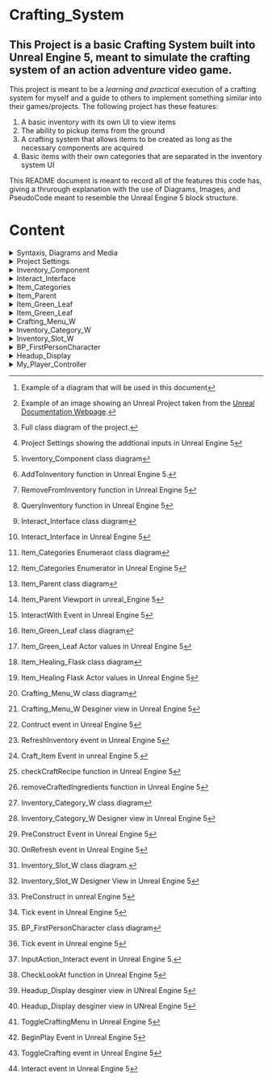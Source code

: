 # Crafting_System

## This Project is a basic Crafting System built into Unreal Engine 5, meant to simulate the crafting system of an action adventure video game.

This project is meant to be a *learning and practical* execution of a crafting system for myself and a guide to others to implement something similar into their games/projects. The following project has these features:

  1. A basic inventory with its own UI to view items
  2. The ability to pickup items from the ground
  3. A crafting system that allows items to be created as long as the necessary components are acquired
  4. Basic items with their own categories that are separated in the inventory system UI

This README document is meant to record all of the features this code has, giving a thrurough explanation with the use of Diagrams, Images, and PseudoCode meant to resemble the Unreal Engine 5 block structure.

# Content

<details>

  <summary>Syntaxis, Diagrams and Media</summary>

  # Syntaxis, Diagram and Media

  ## How is this document organized and how should you read it?
  
  This section is to give an understanding of how the document will be formated and organized as well as explaining the diagrams that will be placed around this document.

  ### Syntax

  All of the added or edited functions, structures or events will be added to this document. Any default classes, structures, etc, that are in the base Unreal Engine default projects, will only be added if they are specifically mentioned in the context of the coding.

  The coding will be done in a pseudocode that will ressemble as much as possible a object oriented language

  Example:

  ```
    class newClass {

      public  bool attribute;
      public  int attribute2;
      private static  struct attribute3;

      public function1( int parameter, bool parameter){
        return returnType;
      }

      private functionEvent(){
        attribute += 1;
      }
    }
  ```
  
  ### Diagrams 
  
  There will be general UML Diagrams summarizing and showing the logic of every component, as Unreal has very specific color coding for their nodes (i.e, events, functions, and the specific color of the data structures) these diagrams will use the colors used in Unreal for the classes and data structures.
  
  Example:

  ![imagen](https://github.com/user-attachments/assets/c4eb07d7-86af-498c-9c1a-d473067e88b4) [^1]

  [^1]: Example of a diagram that will be used in this document

### Media

Media in this document will have foot notes describing what the media is showing. Media can include images, videos of the project to assist in the understanding of this project.

Example:

  ![dotboxspawnemitter](https://github.com/user-attachments/assets/a0b89f3c-2c57-42c8-b502-7a0211c958d8)[^2]

  [^2]: Example of an image showing an Unreal Project taken from the [Unreal Documentation Webpage](https://dev.epicgames.com/documentation/en-us/unreal-engine/nodes-in-unreal-engine). 

  <img width="4409" height="3366" alt="Clase UML" src="https://github.com/user-attachments/assets/35333426-fe2c-4501-9380-3439eba92ec8" /> [^3]

  [^3]: Full class diagram of the project.
  
</details>

<details>

  <summary>Project Settings</summary>

  # Project Settings

  For this class to function properly, it is Required to add some additional inputsinto your project settings to toggle the inventory to appear, and to pick up items. For this project "Tab" is used to open the invenotry, and "E" is used to pick up items on the ground.

  <img width="1007" height="552" alt="imagen" src="https://github.com/user-attachments/assets/629c5160-30b5-464d-af4d-ec71b6f22e48" /> [^4]

  [^4]: Project Settings showing the addtional inputs in Unreal Engine 5


</details>
  
<details>

  <summary>Inventory_Component</summary>
  
  # Inventory_Component

  ## How we contain items that are grabbed by the player.

  This is a blueprint actor component class that allows the player to add items, remove them, and search for items in a specific category.

  <img width="394" height="299" alt="imagen" src="https://github.com/user-attachments/assets/6d5a58ce-f46b-4e77-9fc5-aedf68d848bd" /> [^5]

  [^5]: Inventory_Component class diagram

  ```
  #import Parent_Item

  public Blueprint class extends ActorComponent Inventory_Component {

    public Dictionary<Item_Parent, int> inventory; // This dictionary will allow the player to store any kind or item and know how many of said item are available.

    .......
  }

  ```

<summary>Functions</summary>

  ### Functions

  This section will show every function that this class has.

  <ins>AddToInventory</ins>

  A simple functions that add an item to the "inventory" Dictonary,  it mkes the "Parent Item" the key, and adds an int value to the respective key.

  <img width="1308" height="549" alt="imagen" src="https://github.com/user-attachments/assets/d1b9a494-00be-4093-806f-519cfcf24f9d" /> [^6]

  [^6]: AddToInventory function in Unreal Engine 5.

  ```
  public boolean AddToInventory(Item_Parent itemAdded, int quantity){
    quantity += inventory.find(itemAdded); // This will check if the item already exists in the dictionary, if not, this operation will add 0.
    inventory.add(itemAdded, // This will add the key to the Dictionary
                  clamp(/*value*/ quantity, /*min*/ 0, /*max*/ 99)); // this clamp function makes sure that the maximum amount of the quantity is limited to 99 and minimum is 0
    return true;
  }
  
  ```

  <ins>RemoveFromInventory</ins>

  A simple function that removes a single item from the "inventory" Dictionary. It searches the Item_parent Map Key and reduces the count .1.

  <img width="1192" height="374" alt="imagen" src="https://github.com/user-attachments/assets/7190fbdb-75ca-43c0-9f80-e466242e102c" /> [^7]

  [^7]: RemoveFromInventory function in Unreal Engine 5

  ```
  public boolean RemoveFromInventory(Item_Parent itemToRemove, int quantity){
    if(QueryInventory(self, itemToRemove, quantity).success){ //search if the item is in the inventory
      inventory.add(itemToRemove, (QueryInventory(self, itemToRemove, quantity).outputQuantity - quantity)); //update the Map by removing the value of item quantity
      return true;
    }
    return false;
  }
  ```

<ins>QueryInventory</ins>

A simple function that searches a specific item in the "inventory" Map/Dictionary. It searches for the spefied item and amount in the Map and removes it from the Dictionary.

<img width="1197" height="373" alt="imagen" src="https://github.com/user-attachments/assets/7b2e71c9-907c-4f9b-a933-a9e04bdf05d3" /> [^8]

[^8]: QueryInventory function in Unreal Engine 5

```
public boolean, int QueryInventory(Item_Parent item, int quantity){
  boolean success = true; // we set a boolean to see if the item was found
  int outputquantity; // we set a number to see how many of said number of items was found
  if(inventory.find(item).value >= quantity AND inventory.find(item).success){ //if we found the item and it has a higher amount then the requested quantiry
    return success, outputQuantkty = inventory.find(item).value; //return that the item an amoun do exist
  }
  return !success, outputQuantkty = inventory.find(item).value; //else return false and a value of -1
}
```
</details>

<details>

<summary>Interact_Interface</summary>

# Interact_Interface

## An interface to interact with the world

This is an interface with the purpose to have to functions that allows items to be interactables. A function that knows when an item is looked and a function that allows the item to be interacted with.

<summary>Interface</summary>

### Interface

<img width="330" height="149" alt="imagen" src="https://github.com/user-attachments/assets/73d26258-cbfd-4335-a68f-d5b91babb51f" /> [^9]

[^9]: Interact_Interface class diagram

<img width="1131" height="582" alt="imagen" src="https://github.com/user-attachments/assets/cba4de42-f8e4-4530-a3f4-713dec8d483a" /> [^10]

[^10]: Interact_Interface in Unreal Engine 5

```

public interface Interact_interface{

  public lookAt(); //This will known when the object is being looked at

  public InteractWith(); //This will allows the item to be interactablke

}
```

</details>

<details>

<summary>Item_Categories</summary>

# Item_Categories

## Classifying item types

This is an Enumerator that gives the option to give a specific category for an item.

<summary>Enumerator</summary>

### Enumerator

<img width="289" height="134" alt="imagen" src="https://github.com/user-attachments/assets/9aa3e0a4-02f0-467d-a4f9-01698aba7cdd" /> [^11]

[^11]: Item_Categories Enumeraot class diagram

<img width="1912" height="407" alt="imagen" src="https://github.com/user-attachments/assets/a3841e6b-a90c-4592-86c4-bce19183eae3" /> [^12]

[^12]: Item_Categories Enumerator in Unreal Engine 5

```
public enumerator Item_Categories {
  Parts,
  Plants,
  Skins,
  Medicinal,
  Ammon,
  Throwable,
  Equipment
}
```

</details>

<details>

<summary>Item_Parent</summary>

# Item_Parent

## The class for all items

This actor blueprint class is a parent function to all items, it will have all basic parameters all items need, and Events that items will have.

<img width="765" height="477" alt="imagen" src="https://github.com/user-attachments/assets/eae71c52-cd99-4153-b7e3-a78caa64b8aa" /> [^13]

[^13]: Item_Parent class diagram

<img width="1916" height="992" alt="imagen" src="https://github.com/user-attachments/assets/82de365e-3d2c-45d2-aa4a-e93988fde70b" /> [^14]

[^14]: Item_Parent Viewport in unreal_Engine 5

```
#import Item_Categories
#import BP_FirstPersonCharacter

public BluePrintActor class  Item_Parent extends BlueprintActor implements Interact_Interface {
  public text name;
  public text description;
  public Item_Categories category;
  public Texture2D thumbnail;
  public Dictionary<Item_Parent, int> craftingRecipe;

  .........
}
```

<summary>Event Graph</summary>

### Event Graph

<ins>InteractWith</ins>

This is an event that tranforms the "InteractWithFunction" from the Interact Interface to an Event. It will allow the player to interact with an item, to add them to their inventory, and removes them from the level.

<img width="1682" height="295" alt="imagen" src="https://github.com/user-attachments/assets/93ec4a31-9378-4f82-bd8f-66ddb085d862" /> [^15]

[^15]: InteractWith Event in Unreal Engine 5

```
public eventr InteractWith(BP_FirstPersonCharacter playerCharacter){
  playerCharacter.Inventory_Component.AddToinventory(self.GetClass(), 1); // we add the item to the inventory
  try {
    My_Player_Controller cast = (My_Player_Controller) GetPlayerController(0); //then we attempt to cast the player controller into  aMy_Player_Controller class
    cast.Headup_Display.Crafting_Menu_W.RefreshInventory(); //then we update the UI to show this item in the inventory
    DestroyActor(self); // We destroy the item itself and remove from the level
  }
}
```
</details>

<details>

<summary>Item_Green_Leaf</summary>

# Item_Green_Leaf

## A basic crafting item

This is an Actor the inherits all featuers from the Item_Parent class. It is used for testing purposes.

<img width="268" height="251" alt="imagen" src="https://github.com/user-attachments/assets/b41dd6c8-ba30-48f3-b908-096eff9510a9" /> [^16]

[^16]: Item_Green_Leaf class diagram

<img width="1914" height="1008" alt="imagen" src="https://github.com/user-attachments/assets/989f0385-8bf9-4a54-9f7c-9e05f4813f35" /> [^17]

[^17]: Item_Green_Leaf Actor values in Unreal Engine 5

```
#import Item_Categories
#import BP_FirstPersonCharacter

public BluePrintActor class  Item_Green_Leaf extends Item_Parent  {
  super.name = "Green Leaf";
  super.description = "These Green Herbs are filled with healthy protein. They are used by the locals for medicine.";
  super.category = Item_Categories.Plants;
  super.thumbnail = "T_Bush_D";
  super.craftable = false;
  super.craftingRecipe = null;
  .........
}
```

</details>

<details>

<summary>Item_Green_Leaf</summary>

# Item_Healing_Flask

## A basic crafted item

This is an Actor the inherits all featuers from the Item_Parent class. It is used for testing purposes.

<img width="270" height="268" alt="imagen" src="https://github.com/user-attachments/assets/4f74fdcd-223a-4c89-90c6-3e55ce658fdb" /> [^18]

[^18]: Item_Healing_Flask class diagram

<img width="1915" height="1034" alt="imagen" src="https://github.com/user-attachments/assets/25f8844d-1aed-49b7-a2a6-db78ba0f0065" /> [^19]

[^19]: Item_Healing Flask Actor values in Unreal Engine 5

```
#import Item_Categories
#import BP_FirstPersonCharacter

public BluePrintActor class  Item_Healing_Flask extends Item_Parent  {
  super.name = "Healing Flask";
  super.description = "Can heal the drinker by a considerable amount, wanring: side-effects included";
  super.category = Item_Categories.Medicinal;
  super.thumbnail = "T_Tech_Dot_M";
  super.craftable = true;
  super.craftingRecipe = {Item_Green_Leaf: 3}
  .........
}
```

</details>

<details>

<summary>Crafting_Menu_W</summary>

# Crafting_Menu_W

## How we see our crafting menu.

This is a Widget Blueprint Object that gives our UI to the player. This UI has all the item categories, and will show all available items, and available craftable items.

<img width="769" height="649" alt="imagen" src="https://github.com/user-attachments/assets/7196f0b4-87e5-4dff-96b7-13ac73b28527" /> [^20]

[^20]: Crafting_Menu_W class diagram

<img width="1422" height="1003" alt="imagen" src="https://github.com/user-attachments/assets/bf807729-21cf-443a-a531-c23a69288f88" /> [^21]

[^21]: Crafting_Menu_W Desginer view in Unreal Engine 5

```
#import Inventory_Category_W
#import BP_FirstPersonCharacter
#import Inventory_Slot_W
#import Item_Parent

public BlueprintWidget class Crafting_Menu_W extends UserWidget {
  public Inventory_Category_W Ammo;
  public Inventory_Category_W Equipment;
  public Inventory_Category_W Medicinal;
  public Inventory_Category_W Parts;
  public Inventory_Category_W Skins;
  public Inventory_Category_W Throwables;
  public Inventory_Slot_W hoveredItem;
  public BP_FirstPersonCharacter playerCharacter;


...................
}
```

<summary>Event Graph</summary>

### Event Graph

<ins>Construct</ins>

This is an event that triggers when the item is created. It sets the playerCharacter variable value.

<img width="853" height="316" alt="imagen" src="https://github.com/user-attachments/assets/14eb641f-bfc1-4504-9ec7-de08f074bf0b" /> [^22]

[^22]: Contruct event in Unreal Engine 5

```
public event Contrcut() {
  playerCharacter = (BP_FirstPersonCharacter) GetPlayerCharaccter();
}
```

<ins>RefreshInventory</ins>

This event is called when there is a change in the inveotry of the player. It will refresh the UI to show changes.

<img width="940" height="465" alt="imagen" src="https://github.com/user-attachments/assets/fd3016b6-82e9-41a4-a0d1-484ff86c0fde" /> [^23]

[^23]: RefreshInventory event in Unreal Engine 5

```
public event RefreshInventory(){
  Inventory_Category_W array[] = [Ammo, Equipment, Medicinal, Parts, Plants, Skins, Throwables]; // an array that makes sure that all categories are refreshed
  for each x in array {
    OnRefresh(x); // Refresh the inventory
  }
}
```

<ins>Craft_Item</ins>

This Event triggers when an item is crafted. It gets all used items, the crafted item, the crafting recipe and adds and removes the items correspondingly.

<img width="1565" height="275" alt="imagen" src="https://github.com/user-attachments/assets/b3c349c4-b182-40b9-83dd-5a8bb5ff6908" /> [^24]

[^24]: Craft_Item Event in unreal Engine 5.

```
public event Craft_Item(){
  if(hoveredItem.isValid){ //check if there is a hovered item
    if(hoveredItem.item.craftable){ //check if the item craftable
      if(checkCraftRecipe(hoveredItem.item.craftingRecipe).validRecipe){ //check if the recipe is available to be crafted
        AddToInventory(playerCharacter.Inventory_Component, hoeveredItem.item); //add to inventory crafted item
        removeCraftedIngredient(hoveredItem.item.craftingRecipe); //remove crafting materials
        RefreshInventory();
      }
    }
  }
}
```
<summary>Functions</summary>

### Functions

<ins>checkCraftRecipe</ins>

A function that checks if the player has all the item for the selected recipe. It searches the recipe and checks if the player has all required items.

<img width="1417" height="449" alt="imagen" src="https://github.com/user-attachments/assets/c9cc006b-7804-4210-94c9-4c4e40bca1c8" /> [^25]

[^25]: checkCraftRecipe function in Unreal Engine 5

```
public boolean checkCraftRecipe(Dictionary<Item_Parent, int> recipe){
boolean isComplete = true;
  for each item in recipe.keys() { //check all the item map keys
    if(!QueryInventory(playerCharacter.Inventory_Component, item, recipe.find(item)).success){  //check if the item amount required is not found
      isComplete = false;
    }
  }
return isComplete;
}
```

<ins>removeCraftedIngredients</ins>

A function that removes all used items in a crafting recipe. It finds the in the inventory and removes them from itself.

<img width="1231" height="363" alt="imagen" src="https://github.com/user-attachments/assets/485f7620-7c7d-4036-95ba-be363bee471d" /> [^26]

[^26]: removeCraftedIngredients function in Unreal Engine 5

```
public removeCraftedIngredient(Dictionary<Item_Parent, int> ingredients){
  for each items in ingredients.keys(){
    RemoveFromInventory(playerCharacter.Inventory_Component, item, ingredients.find(item));
  }
}
```

</details>

<details>

<summary>Inventory_Category_W</summary>

# Inventory_Category_W

## Lets divide our inventory in the UI

This is a Widget Blueprint class that divides the inventory into categories. THey make sure the inventory is organized.

<img width="812" height="659" alt="imagen" src="https://github.com/user-attachments/assets/9435a51e-4236-4e47-9858-9d824aadfe23" /> [^27]

[^27]: Inventory_Category_W class diagram

<img width="1426" height="1008" alt="imagen" src="https://github.com/user-attachments/assets/80225dc7-ac8c-490d-bf50-adbb5fdbd925" /> [^28]

[^28]: Inventory_Category_W Designer view in Unreal Engine 5

```
#import Item_Categories
#import BP_FirstPersonCharacter
#import Item_Parent

public BlueprintWidget class Inventory_Category extends UserWidget {
  public WrapBox BOX_Category_Container;
  public TextBox TXT_Category_Title;
  public BP_FirstPersonCharacter playerCharacter;
  public boolean isCraftedCatgory;
  public Item_Parent[] craftedItems;

..........
}
```

<summary>Event Graph</summary>

### Event Graph

<ins>PreConstruct</ins>

The event that is active before the actor is constructed. It helps to add the slots to a specific category and adds any item that can be crafted.

<img width="1810" height="436" alt="imagen" src="https://github.com/user-attachments/assets/7b4d35db-b674-4033-b9e2-1f97ab7f2a84" /> [^29]

[^29]: PreConstruct Event in Unreal Engine 5

```
public event PreConstruct(){
  TXT_Category_Title.setText((Text) category.toString()); //set the category title bby casting the enum to a text
  playerCharacter = (BP_FirstPersonCharacter) GetPlayerCharacter(0);
  if(isCraftedCategory){
    for each item in craftedItems {
      AddChildToWrapBox(CreateWidget("Inventory_Slot_W", item, playerCharacter)); //Add the slots in the catgory if they are a craftable
    }
  } else {
    for each item in playerCharacter.Inventory_Component.inventory {
      if(item.category == category){
        AddChildToWrapBox(CreateWidget("Inventory_Slot_W", item, playerCharacter)); // Adds the players current inventory slots to the category
      }
    }
  }
}
```

<ins>OnRefresh</ins>

This event is active when there is a change on the inventory, it refreshes the slots of the categories by clearing and adding the WarpBox of the category

<img width="1566" height="785" alt="imagen" src="https://github.com/user-attachments/assets/992818a3-b26f-4ac7-8b24-21acb100b768" /> [^30]

[^30]: OnRefresh event in Unreal Engine 5

```
public event OnRefresh(){
  BOX_Category_Container.ClearChildren();
  if(isCraftedCategory){
    for each item in craftedItems {
      AddChildToWrapBox(CreateWidget("Inventory_Slot_W", item, playerCharacter)); //Add the slots in the catgory if they are a craftable
    }
  } else {
    for each item in playerCharacter.Inventory_Component.inventory {
      if(item.category == category){
        AddChildToWrapBox(CreateWidget("Inventory_Slot_W", item, playerCharacter)); // Adds the players current inventory slots to the category
      }
    }
  }
}
```

</details>

<details>

<summary>Inventory_Slot_W</summary>

# Inventory_Slot_W

## Viewing a singular item

This is a Widget Blueprint class that show an individual slot of an item. 

<img width="802" height="622" alt="imagen" src="https://github.com/user-attachments/assets/4fe55b6e-ebd6-4afd-9d77-6be833a35cf8" /> [^31]

[^31]: Inventory_Slot_W class diagram.

<img width="1422" height="1005" alt="imagen" src="https://github.com/user-attachments/assets/c5e9842d-686e-4cf4-990d-36da71171f08" /> [^32]

[^32]: Inventory_Slot_W Designer View in Unreal Engine 5

```
#import Item_Parent
#import BP_FirstPersonCharacter
#import Crafting_Menu_W

public WidgetBluerpint class Inventory_Slot_W extends UserWidget {
  public Image IMG_Item_Thumbnail
  public TextBox TXT_Quantity_Text;
  public Item_Parent item;
  public BP_FirstPersonCharacter playerCharacter;
  public Crafting_Menu_W crafting_Menu;

........... 
}
```

<summary>Event Graph</summary>

### Event Graph

<ins>PreConstruct</ins>

An event that occurs prior to when the object is created, it will set the slot to show the item thimbnail and show the exact amount.

<img width="1872" height="423" alt="imagen" src="https://github.com/user-attachments/assets/a43fbade-3590-4f7a-89c8-b7f4632dd85b" /> [^33]

[^33]: PreConstruct in unreal Engine 5

```
  public event PreConstruct(){
    IMG_Item_Thumbnail.SetBrushFromTexture(item.thumbnail); //set the thumbnail of the slot
    TXT_Quantity_Text-setText(playerCharacter.Invenotry_Component.inventory.find(item).toText()); //set the amount of the item from the amount in the players inventory
    if(playerCharacter.Invenotry_Component.inventory.find(item) > 0){ //If there are more than one item
      crafting_Menu = ((My_Player_Character) GetPlayerController(0)).Headup_Display.Crafting_Menu_W; //set the crafting menu to that of the players
    } else { //else reduce the opacity of the text and then set the crafting menu
      TXT_Quantity_Item.SetOpacity(0.4);
      crafting_Menu = ((My_Player_Character) GetPlayerController(0)).Headup_Display.Crafting_Menu_W; //set the crafting menu to that of the players
    }
  }
```

<ins>Tick</ins>

This Event is triggered on every tick, it is a check to see if an item is being hovered above with the mouse.

<img width="1507" height="606" alt="imagen" src="https://github.com/user-attachments/assets/7c40f931-218c-48c5-9869-942efb0ddf86" /> [^34]

[^34]: Tick event in Unreal Engine 5

```
public event Tick(){
  if(isHovered()){
    crafting_Menu.hoveredItem = self;
  } else {
    if(crafting_Menu.hoveredItem == self){
      crafting_Menu.hoveredItem = null;
    }
  }
}
```

</details>

<details>

<summary>BP_FirstPersonCharacter </summary>

# BP_FirstPersonCharacter

## The default first person character blueprint

This is the default First PErson Character Blueprint in the First Person Project in Unreal Engine 5. It was modified to have an inventory component and to check and interact with items.

<img width="528" height="287" alt="imagen" src="https://github.com/user-attachments/assets/7555ffee-06ce-4106-ac6a-f80d8622510c" /> [^35]

[^35]: BP_FirstPersonCharacter class diagram

```
#import Inventory_Component

public Blueprint class BP_FirstPersonCharacter extends Character {
  public Inventory_Component Inventory_Component
  public Actor lookAtTarget;

.......
}

```

<summary>Event Graph</summary>

### Event Graph

<ins>Tick</ins>

This event is triggered with every tick, it does a check to see if an item is being looked at.

<img width="521" height="204" alt="imagen" src="https://github.com/user-attachments/assets/7cd6a157-fa3e-4df7-a38e-d9242251be9f" /> [^36]

[^36]: Tick event in Unreal engine 5

```
public event Tick(){
  CheckLookAt(self);
}
```

<ins>InputAction_Interact</ins>

This event checks if the "E" key is pressed.

<img width="597" height="392" alt="imagen" src="https://github.com/user-attachments/assets/1bd14978-7aae-44b5-b035-85f8d34cd975" /> [^37]

[^37]: InputAction_Interact event in Unreal Engine 5.

```
public event InputAction_Interact(){
  lookAtTarget.InteractWith(self);
}
```

<summary>Functions</summary>

### Functions

<ins>CheckLookAt</ins>

This function calls the look at of the actor to see if the plkayer is looking at an item, it calculates the camera's position and sets the value of the looked at actor.

<img width="1670" height="432" alt="imagen" src="https://github.com/user-attachments/assets/52f661ae-f178-4d81-b20c-7cd6f8482bbd" /> [^38]

[^38]: CheckLookAt function in Unreal Engine 5

```
public CheckLookAt(){
  vector3 start = this.FirtPersonCamera.GetWorldLocation();
  vector3 end = GetForwardVector(this.FirtPersonCamera.GetWorldRotation()) * 300.0 + start;
  if(LineTraceByChannel(start, end, "interactive", /*Ingenor self*/ true).OutHitBlockingHit){ // Check if there is an item
    lookAtTarget = LineTraceByChannel(start, end, "interactive", /*Ingenor self*/ true).OutHitActor; // set the item hit
    lookAtTarget.LookAt(self);
  } else [
    lookAtTarget = null;
  ]
}
```
</details>

<details>

<summary>Headup_Display</summary>

# Headup_Display

## The main UI for the HUD

This widget Blueprint class is meant to keep all other widgets contained within. I has the crafting menu as a main widget.

<img width="519" height="273" alt="imagen" src="https://github.com/user-attachments/assets/09cd2551-eaa7-4b01-987f-974d22951700" /> [^39]

[^38]: Headup_Display class diagram

<img width="1425" height="1004" alt="imagen" src="https://github.com/user-attachments/assets/7182be33-2f14-4d55-a618-2fc8d54cc71b" /> [^39]

[^39]: Headup_Display desginer view in UNreal Engine 5

```
#import Crafting_Menu_W

public BlueprinWidget class Headup_Display extends UserWidget {
  public Crafting_Menu_W Crafting_Menu_W;
  public Canvas HUD_Canvas;

....................
}
```

<summary>Event Graph</summary>

### Event Graph

<ins>ToggleCraftingMenu</ins>

This event is triggered when the Crafting menu is opened. It checks if its already open and makes it visible or not depending on the visibiolity.

<img width="1683" height="675" alt="imagen" src="https://github.com/user-attachments/assets/2803f13c-c075-42b2-8df5-daf98bb148cf" /> [^40]

[^40]: ToggleCraftingMenu in Unreal Engine 5

```
public event ToggleCraftingMenu(){
  if(Crafting_Menu_W.isVisible()){
    Crafting_Menu_W.SetVisibility("hidden");
    SetInputModeGameOnly(GetPlayerController(0), false);
    GetPLayerController(0).showMouseCursor = false;
    GetPlayerCharacter(0).EnableInput(GetPlayerController(0));
  } else {
    Crafting_Menu_W.SetVisibility("visible");
    SetInputModeGameAndUI(GetPlayerController(0), Crafting_Menu_W, "Do Not Look", true, false);
    GetPlayerController(0).showMouseCursor = true;
    GetPlayerCharacter(0).DisableInput(GetPlayerController(0));
  }
}
```

</details>

<details>

<summary>My_Player_Controller</summary>

# My_Player_Controller

## A player controller for the character

This is PlayeController class that is meant to be added for the player to have access to certain controls. Like opening the inventory and interacting with items.

<img width="470" height="308" alt="imagen" src="https://github.com/user-attachments/assets/933245d4-b5d2-45f7-b712-c32836bc9067" /> [^41]

[41]: My_Player_Controller class function

```
#import Haedup_Display

public PlayerController class My_Player_Controller extends PlayerController {
  public Haedup_Display haedupDisplay;


.............
}
```

<summary>Event Graph</summary>

### Event Graph

<ins>BeginPlay</ins>

This event occurs when the project is started, it generates the HUD and adds it to the viewport.

<img width="1082" height="245" alt="imagen" src="https://github.com/user-attachments/assets/49196b23-7088-4063-ae24-5a0ef0c2c335" /> [^42]

[^42]: BeginPlay Event in Unreal Engine 5

```
public event BeginPlay(){
  headupDisplay = CreateWidget("Headup_Display");
  AddToViewport(headupDisplay);
}
```

<ins>ToggleCrafting</ins>

This event is triggered when pressing "tab". It opens the crafting menu.

<img width="592" height="354" alt="imagen" src="https://github.com/user-attachments/assets/e725cfc7-dd06-4567-882f-0654ee008a7b" /> [^43]

[^43]: ToggleCrafting event in Unreal Engine 5

```
  public event ToggleCrafting(){
    headupDisplay.ToggleCraftingMenu();
  }
```

<ins>Interact</ins>

This event is trigerred when pressing "e" in the cratfing menu. It crafts an item.

<img width="777" height="387" alt="imagen" src="https://github.com/user-attachments/assets/b7e0270b-9d6d-4701-99e3-8a8e0a0ebfed" /> [^44]

[^44]: Interact event in Unreal Engine 5

```
publice event Interact(){
  headupDiplay.Crafting_Menu_W.CraftItem():
}
```

</details>
